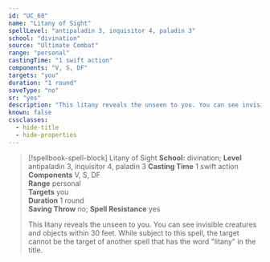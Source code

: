 ```yaml
---
id: "UC_68"
name: "Litany of Sight"
spellLevel: "antipaladin 3, inquisitor 4, paladin 3"
school: "divination"
source: "Ultimate Combat"
range: "personal"
castingTime: "1 swift action"
components: "V, S, DF"
targets: "you"
duration: "1 round"
saveType: "no"
sr: "yes"
description: "This litany reveals the unseen to you. You can see invisible creatures and objects within 30 feet.  While subject to this spell, the target cannot be the target of another spell that has the word \"litany\" in the title."
known: false
cssclasses:
  - hide-title
  - hide-properties
---
```


> [!spellbook-spell-block] Litany of Sight
> **School:** divination; **Level** antipaladin 3, inquisitor 4, paladin 3
> **Casting Time** 1 swift action  
> **Components** V, S, DF  
> **Range** personal  
> **Targets** you  
> **Duration** 1 round  
> **Saving Throw** no; **Spell Resistance** yes
> 
> This litany reveals the unseen to you. You can see invisible creatures and objects within 30 feet.  While subject to this spell, the target cannot be the target of another spell that has the word "litany" in the title.